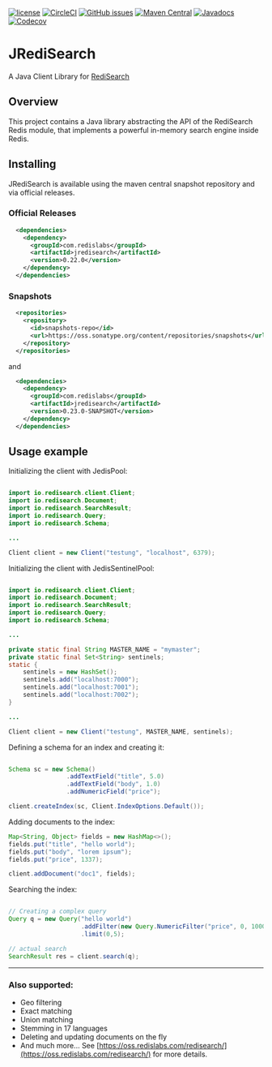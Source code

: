 [![license](https://img.shields.io/github/license/RedisLabs/JRediSearch.svg)](https://github.com/RedisLabs/JRediSearch)
[![CircleCI](https://circleci.com/gh/RediSearch/JRediSearch/tree/master.svg?style=svg)](https://circleci.com/gh/RediSearch/JRediSearch/tree/master)
[![GitHub issues](https://img.shields.io/github/release/RedisLabs/JRediSearch.svg)](https://github.com/RedisLabs/JRediSearch/releases/latest)
[![Maven Central](https://maven-badges.herokuapp.com/maven-central/com.redislabs/jredisearch/badge.svg)](https://maven-badges.herokuapp.com/maven-central/com.redislabs/jredisearch)
[![Javadocs](https://www.javadoc.io/badge/com.redislabs/jredisearch.svg)](https://www.javadoc.io/doc/com.redislabs/jredisearch)
[![Codecov](https://codecov.io/gh/RediSearch/JRediSearch/branch/master/graph/badge.svg)](https://codecov.io/gh/RediSearch/JRediSearch)



# JRediSearch

A Java Client Library for [RediSearch](https://oss.redislabs.com/redisearch/)

## Overview 

This project contains a Java library abstracting the API of the RediSearch Redis module, that implements a powerful 
in-memory search engine inside Redis. 
 
## Installing

JRediSearch is available using the maven central snapshot repository and via official
releases.

### Official Releases

```xml
  <dependencies>
    <dependency>
      <groupId>com.redislabs</groupId>
      <artifactId>jredisearch</artifactId>
      <version>0.22.0</version>
    </dependency>
  </dependencies>
```

### Snapshots

```xml
  <repositories>
    <repository>
      <id>snapshots-repo</id>
      <url>https://oss.sonatype.org/content/repositories/snapshots</url>
    </repository>
  </repositories>
```

and
```xml
  <dependencies>
    <dependency>
      <groupId>com.redislabs</groupId>
      <artifactId>jredisearch</artifactId>
      <version>0.23.0-SNAPSHOT</version>
    </dependency>
  </dependencies>
```

## Usage example

Initializing the client with JedisPool:

```java

import io.redisearch.client.Client;
import io.redisearch.Document;
import io.redisearch.SearchResult;
import io.redisearch.Query;
import io.redisearch.Schema;

...

Client client = new Client("testung", "localhost", 6379);

```
Initializing the client with JedisSentinelPool:

```java

import io.redisearch.client.Client;
import io.redisearch.Document;
import io.redisearch.SearchResult;
import io.redisearch.Query;
import io.redisearch.Schema;

...

private static final String MASTER_NAME = "mymaster";
private static final Set<String> sentinels;
static {
    sentinels = new HashSet();
    sentinels.add("localhost:7000");
    sentinels.add("localhost:7001");
    sentinels.add("localhost:7002");
}

...

Client client = new Client("testung", MASTER_NAME, sentinels);

```

Defining a schema for an index and creating it:

```java

Schema sc = new Schema()
                .addTextField("title", 5.0)
                .addTextField("body", 1.0)
                .addNumericField("price");

client.createIndex(sc, Client.IndexOptions.Default());

```
 
Adding documents to the index:

```java
Map<String, Object> fields = new HashMap<>();
fields.put("title", "hello world");
fields.put("body", "lorem ipsum");
fields.put("price", 1337);

client.addDocument("doc1", fields);

```

Searching the index:

```java

// Creating a complex query
Query q = new Query("hello world")
                    .addFilter(new Query.NumericFilter("price", 0, 1000))
                    .limit(0,5);

// actual search
SearchResult res = client.search(q);


```

---
 
### Also supported:

* Geo filtering
* Exact matching
* Union matching
* Stemming in 17 languages
* Deleting and updating documents on the fly
* And much more... See [https://oss.redislabs.com/redisearch/](https://oss.redislabs.com/redisearch/) for more details.

